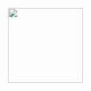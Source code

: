<p align="center">
<img src="https://i.giphy.com/media/KzJkzjggfGN5Py6nkT/200.webp" width="150"> 
</p>
